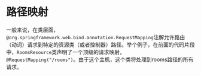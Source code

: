 # 路径映射

一般来说，在类层面，`@org.springframework.web.bind.annotation.RequestMapping`注解允许路由（动词）请求到特定的资源类（或者控制器）路径。举个例子，在前面的代码片段中，`RoomsResource`类声明了一个顶级的请求映射，`@RequestMapping("/rooms")`。由于这个主机，这个类将处理到rooms路径的所有请求。